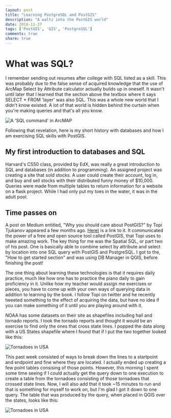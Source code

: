 ```yaml
---
layout: post
title: "Learning PostgreSQL and PostGIS"
description: "A waltz into the PostGIS world"
date: 2018-11-27
tags: ['PostGIS', 'GIS', 'PostgreSQL']
comments: true
share: true
---
```


# What was SQL?

I remember sending out resumes after college with SQL listed as a skill. This was probably due to the false sense of acquired knowledge that the use of ArcMap Select by Attribute calculator actually builds up in oneself. It wasn't until later that I learned that the section above the textbox where it says SELECT * FROM 'layer' was also SQL. This was a whole new world that I didn't know existed. A lot of that world is hidden behind the curtain when you're making queries and that's all you know.

![A 'SQL command' in ArcMAP ](../../images/select.png)

Following that revelation, here is my short history with databases and how I am exercising SQL skills with PostGIS.

## My first introduction to databases and SQL

Harvard's CS50 class, provided by EdX, was really a great introduction to SQL and databases (in addition to programming). An assigned project was creating a site that sold stocks. A user could create their account, log in, and buy and sell stocks with their distributed funny money of $10,000. Queries were made from multiple tables to return information for a website on a flask project. While I had only put my toes in the water, it was in the adult pool.

## Time passes on

A post on Medium entitled, "Why you should care about PostGIS?" by Topi Tjukanov appeared a few months ago. [Here)](https://medium.com/@tjukanov/why-should-you-care-about-postgis-a-gentle-introduction-to-spatial-databases-9eccd26bc42b) is a link to it. It communicated the power of a free and open source tool called PostGIS, that Topi uses to make amazing work. The key thing for me was the Spatial SQL, or part two of his post. One is basically able to combine select by attribute and select by location into one SQL query with PostGIS and PostgreSQL. I got to the, "How to get started section" and was using DB Manager in QGIS, before finishing the post!

The one thing about learning these technologies is that it requires daily practice, much like how one has to practice the piano daily to gain proficiency in it. Unlike how my teacher would assign me exercises or pieces, you have to come up with your own ways of querying data in addition to learning by the book. I follow Topi on twitter and he recently tweeted something to the effect of acquiring the data, but have no idea if you can make something of it until you are playing around with it. 

NOAA has some datasets on their site as shapefiles including hail and tornado reports. I took the tornado reports and thought it would be an exercise to find only the ones that cross state lines. I popped the data along with a US States shapefile where I found that if I put the two together looked like this:

![Tornadoes in USA ](../../images/statesbefore.png)

This past week consisted of ways to break down the lines to a startpoint and endpoint and fine where they are located. I actually ended up creating a few point tables consising of those points. However, this morning I spent some time seeing if I could actually get the query down to one execution to create a table from the tornadoes consisting of those tornadoes that crossed state lines. Now, I will also add that it took ~15 minutes to run and that is something for myself to work on, but I'm glad I got it down to one query. The table that was produced by the query, when placed in QGIS over the states, looks like this:

![Tornadoes in USA ](../../images/statesafter.png)
